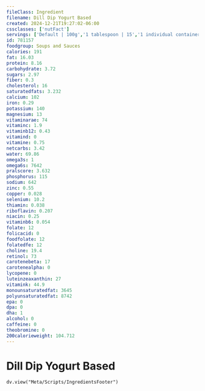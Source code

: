 ```yaml
---
fileClass: Ingredient
filename: Dill Dip Yogurt Based
created: 2024-12-21T19:27:02-06:00
cssclasses: ['nutFact']
servings: ['Default | 100g','1 tablespoon | 15','1 individual container | 70']
id: 781157
foodgroup: Soups and Sauces
calories: 191
fat: 16.03
protein: 8.16
carbohydrate: 3.72
sugars: 2.97
fiber: 0.3
cholesterol: 16
saturatedfats: 3.232
calcium: 102
iron: 0.29
potassium: 140
magnesium: 13
vitaminarae: 74
vitaminc: 1.9
vitaminb12: 0.43
vitamind: 0
vitamine: 0.75
netcarbs: 3.42
water: 69.86
omega3s: 1
omega6s: 7642
pralscore: 3.632
phosphorus: 115
sodium: 642
zinc: 0.55
copper: 0.028
selenium: 10.2
thiamin: 0.038
riboflavin: 0.207
niacin: 0.25
vitaminb6: 0.054
folate: 12
folicacid: 0
foodfolate: 12
folatedfe: 12
choline: 19.4
retinol: 73
carotenebeta: 17
carotenealpha: 0
lycopene: 0
luteinzeaxanthin: 27
vitamink: 44.9
monounsaturatedfat: 3645
polyunsaturatedfat: 8742
epa: 0
dpa: 0
dha: 1
alcohol: 0
caffeine: 0
theobromine: 0
200calorieweight: 104.712
---
```


# Dill Dip Yogurt Based

```dataviewjs
dv.view("Meta/Scripts/IngredientsFooter")
```